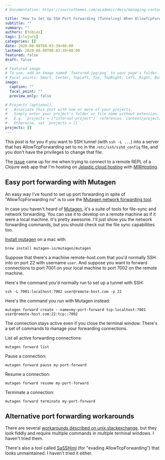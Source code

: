 ```yaml
---
# Documentation: https://sourcethemes.com/academic/docs/managing-content/

title: "How to Set Up SSH Port Forwarding (Tunneling) When AllowTcpForwarding is Disabled"
subtitle: ""
summary: ""
authors: [tobias]
tags: [clojure]
categories: []
date: 2020-08-08T08:03:39+08:00
lastmod: 2020-08-08T08:03:39+08:00
featured: false
draft: false

# Featured image
# To use, add an image named `featured.jpg/png` to your page's folder.
# Focal points: Smart, Center, TopLeft, Top, TopRight, Left, Right, BottomLeft, Bottom, BottomRight.
image:
  caption: ""
  focal_point: ""
  preview_only: false

# Projects (optional).
#   Associate this post with one or more of your projects.
#   Simply enter your project's folder or file name without extension.
#   E.g. `projects = ["internal-project"]` references `content/project/deep-learning/index.md`.
#   Otherwise, set `projects = []`.
projects: []
---
```


This post is for you if you want to SSH tunnel (with `ssh -L ...`) into a server that has AllowTcpForwarding set to no in the `/etc/ssh/sshd_config` file, and you don't have the privileges to change that file. 

The [issue](https://stackoverflow.com/questions/63274946/how-to-enable-allowtcpforwarding-in-jelastic/63310281#63310281) came up for me when trying to connect to a remote REPL of a Clojure web app that I'm hosting on [Jelastic cloud hosting](https://jelastic.com/paas-cloud-hosting/) with [MIRHosting](https://mirhosting.com/en/cloud). 


## Easy port forwarding with Mutagen

An easy way I've found to set up port forwarding in spite of "AllowTcpForwarding no" is to use the [Mutagen network forwarding tool](https://mutagen.io/documentation/forwarding). 

In case you haven't heard of [Mutagen](https://mutagen.io/), it's a suite of tools for file-sync and network forwarding. You can use it to develop on a remote machine as if it were a local machine. It's pretty awesome. I'll just show you the network forwarding commands, but you should check out the file sync capabilities too. 

[Install mutagen](https://mutagen.io/documentation/introduction/installation) on a mac with 


```
brew install mutagen-io/mutagen/mutagen
```

Suppose that there's a machine remote-host.com that you'd normally SSH into on port 22 with username `user`. And suppose you want to forward connections to port 7001 on your local machine to port 7002 on the remote machine. 

Here's the command you'd normally run to set up a tunnel with SSH:

```
ssh -L 7001:localhost:7002 user@remote-host.com -p 22
```

Here's the command you run with Mutagen instead:

```
mutagen forward create --name=my-port-forward tcp:localhost:7001 user@remote-host.com:22:tcp::7002
```

The connection stays active even if you close the terminal window. There's a set of commands to manage your forwarding connections. 

List all active forwarding connections:


```
mutagen forward list
```


Pause a connection:


```
mutagen forward pause my-port-forward
```


Resume a connection:


```
mutagen forward resume my-port-forward
```


Terminate a connection:


```
mutagen forward terminate my-port-forward
```



## Alternative port forwarding workarounds

There are several [workarounds described on unix.stackexchange](https://unix.stackexchange.com/questions/406695/how-to-ssh-forwarding-with-allowtcpforwarding-set-to-no), but they look fiddly and require multiple commands in multiple terminal windows. I haven't tried them. 

There's also a tool called [SaSSHimi](https://www.tarlogic.com/en/blog/sasshimi-evading-allowtcpforwarding/) (for "evading AllowTcpForwarding") that looks unmaintained. I haven't tried it either. 
